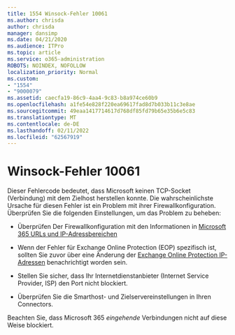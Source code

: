 ```yaml
---
title: 1554 Winsock-Fehler 10061
ms.author: chrisda
author: chrisda
manager: dansimp
ms.date: 04/21/2020
ms.audience: ITPro
ms.topic: article
ms.service: o365-administration
ROBOTS: NOINDEX, NOFOLLOW
localization_priority: Normal
ms.custom:
- "1554"
- "9000079"
ms.assetid: caecfa19-86c9-4aa4-9c83-b8a974ce60b9
ms.openlocfilehash: a1fe54e828f220ea69617fad8d7b033b11c3e8ae
ms.sourcegitcommit: 49eaa1417714617d768df85fd79b65e35b6e5c83
ms.translationtype: MT
ms.contentlocale: de-DE
ms.lasthandoff: 02/11/2022
ms.locfileid: "62567919"
---
```

# <a name="winsock-error-10061"></a>Winsock-Fehler 10061

Dieser Fehlercode bedeutet, dass Microsoft keinen TCP-Socket (Verbindung) mit dem Zielhost herstellen konnte. Die wahrscheinlichste Ursache für diesen Fehler ist ein Problem mit ihrer Firewallkonfiguration. Überprüfen Sie die folgenden Einstellungen, um das Problem zu beheben:

- Überprüfen Der Firewallkonfiguration mit den Informationen in [Microsoft 365 URLs und IP-Adressbereichen](https://docs.microsoft.com/office365/enterprise/urls-and-ip-address-ranges)

- Wenn der Fehler für Exchange Online Protection (EOP) spezifisch ist, sollten Sie zuvor über eine Änderung der [Exchange Online Protection IP-Adressen](https://docs.microsoft.com/office365/SecurityCompliance/eop/exchange-online-protection-ip-addresses) benachrichtigt worden sein.

- Stellen Sie sicher, dass Ihr Internetdienstanbieter (Internet Service Provider, ISP) den Port nicht blockiert.

- Überprüfen Sie die Smarthost- und Zielservereinstellungen in Ihren Connectors.

Beachten Sie, dass Microsoft 365 *eingehende* Verbindungen nicht auf diese Weise blockiert.
